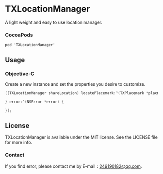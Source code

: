 # TXLocationManager
A light weight and easy to use location manager.

### CocoaPods

```
pod 'TXLocationManager'

```

## Usage

### Objective-C

Create a new instance and set the properties you desire to customize.

```objective-c
[[TXLocationManager shareLocation] locatePlacemark:^(TXPlacemark *placmark) {

} error:^(NSError *error) {

}];
```

## License
TXLocationManager is available under the MIT license. See the LICENSE file for more info.

### Contact

If you find error, please contact me by E-mail：249190182@qq.com.
